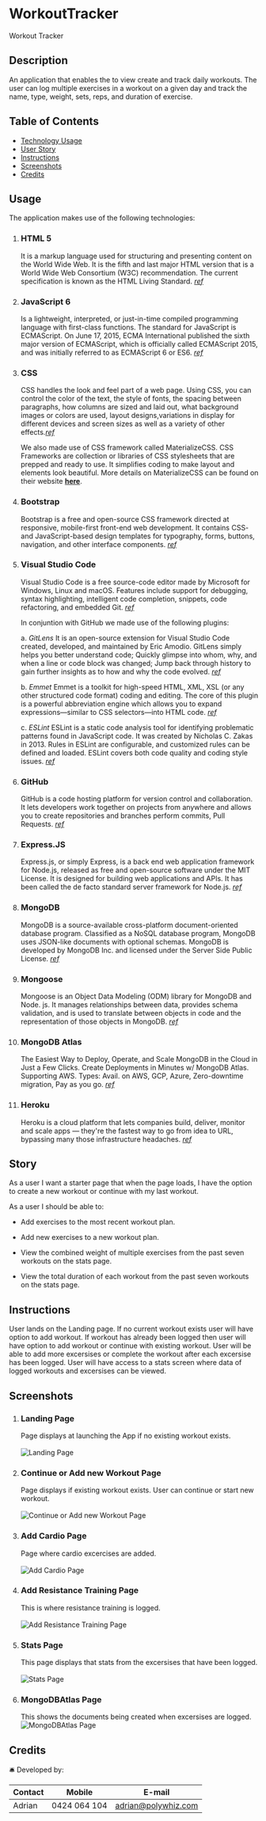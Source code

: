 # WorkoutTracker
Workout Tracker

## Description 
An application that enables the to view create and track daily workouts. The user can log multiple exercises in a workout on a given day and track the name, type, weight, sets, reps, and duration of exercise. 

## Table of Contents

* [Technology Usage](#usage)
* [User Story](#story)
* [Instructions](#Instructions)
* [Screenshots](#Screenshots)
* [Credits](#credits)


## Usage

The application makes use of the following technologies:

1.  ### HTML 5
    It is a markup language used for structuring and presenting content on the World Wide Web. It is the fifth and last major HTML version that is a World Wide Web Consortium (W3C) recommendation. The current specification is known as the HTML Living Standard. _[ref](https://www.google.com/url?sa=t&rct=j&q=&esrc=s&source=web&cd=&cad=rja&uact=8&ved=2ahUKEwirsJnF_IjuAhUFheYKHXzxC_oQFjAKegQIAhAC&url=https%3A%2F%2Fen.wikipedia.org%2Fwiki%2FHTML5&usg=AOvVaw1Pc1Tzxi9h86QKDBa0Ofro)_

2.  ### JavaScript 6
     Is a lightweight, interpreted, or just-in-time compiled programming language with first-class functions. The standard for JavaScript is ECMAScript. On June 17, 2015, ECMA International published the sixth major version of ECMAScript, which is officially called ECMAScript 2015, and was initially referred to as ECMAScript 6 or ES6.  _[ref](https://developer.mozilla.org/en-US/docs/Web/JavaScript)_

3.  ### CSS
    CSS handles the look and feel part of a web page. Using CSS, you can control the color of the text, the style of fonts, the spacing between paragraphs, how columns are sized and laid out, what background images or colors are used, layout designs,variations in display for different devices and screen sizes as well as a variety of other effects._[ref](https://medium.com/html-all-the-things/what-is-a-css-framework-f758ef0b1a11)_

    We also made use of CSS framework called MaterializeCSS. CSS Frameworks are collection or libraries of CSS stylesheets that are prepped and ready to use. It simplifies coding to make layout and elements look beautiful. More details on MaterializeCSS can be found on their website **[here](https://materializecss.com)**. 

4.  ### Bootstrap
    Bootstrap is a free and open-source CSS framework directed at responsive, mobile-first front-end web development. It contains CSS- and JavaScript-based design templates for typography, forms, buttons, navigation, and other interface components. _[ref](https://getbootstrap.com)_


5.  ### Visual Studio Code
    Visual Studio Code is a free source-code editor made by Microsoft for Windows, Linux and macOS. Features include support for debugging, syntax highlighting, intelligent code completion, snippets, code refactoring, and embedded Git. _[ref](https://en.wikipedia.org/wiki/Visual_Studio_Code)_

    In conjuntion with GitHub we made use of the following plugins:
     
     a. *_GitLens_*
     It is an open-source extension for Visual Studio Code created, developed, and maintained by Eric Amodio. GitLens simply helps you better understand code; Quickly glimpse into whom, why, and when a line or code block was changed; Jump back through history to gain further insights as to how and why the code evolved. _[ref](https://www.google.com/url?sa=t&rct=j&q=&esrc=s&source=web&cd=&cad=rja&uact=8&ved=2ahUKEwiP-PSeh4nuAhVH73MBHcTWAT8QFjAHegQIBxAC&url=https%3A%2F%2Fmarketplace.visualstudio.com%2Fitems%3FitemName%3Deamodio.gitlens&usg=AOvVaw0RHvZ8fzEvI-Efg2Cw6fxU)_

     b. *_Emmet_*
     Emmet is a toolkit for high-speed HTML, XML, XSL (or any other structured code format) coding and editing. The core of this plugin is a powerful abbreviation engine which allows you to expand expressions—similar to CSS selectors—into HTML code. _[ref](https://www.google.com/url?sa=t&rct=j&q=&esrc=s&source=web&cd=&cad=rja&uact=8&ved=2ahUKEwi16o_Dh4nuAhWK7HMBHXdEBCcQFjABegQICBAC&url=https%3A%2F%2Fgithub.com%2Femmetio%2Femmet-eclipse&usg=AOvVaw3kWt3hMlR-KF3B5nqVBAUX)_

     c. *_ESLint_*
     ESLint is a static code analysis tool for identifying problematic patterns found in JavaScript code. It was created by Nicholas C. Zakas in 2013. Rules in ESLint are configurable, and customized rules can be defined and loaded. ESLint covers both code quality and coding style issues.  _[ref](https://eslint.org)_

6.   ### GitHub
     GitHub is a code hosting platform for version control and collaboration. It lets developers work together on projects from anywhere and allows you to create repositories and branches perform commits, Pull Requests. _[ref](https://guides.github.com/activities/hello-world/)_

7.   ### Express.JS
     Express.js, or simply Express, is a back end web application framework for Node.js, released as free and open-source software under the MIT License. It is designed for building web applications and APIs. It has been called the de facto standard server framework for Node.js. _[ref](https://expressjs.com)_

8.   ### MongoDB
     MongoDB is a source-available cross-platform document-oriented database program. Classified as a NoSQL database program, MongoDB uses JSON-like documents with optional schemas. MongoDB is developed by MongoDB Inc. and licensed under the Server Side Public License. _[ref](https://www.google.com/url?sa=t&rct=j&q=&esrc=s&source=web&cd=&cad=rja&uact=8&ved=2ahUKEwjZzfPIs-vwAhUaxjgGHeCzAfQQmhMwKXoECCMQAg&url=https%3A%2F%2Fen.wikipedia.org%2Fwiki%2FMongoDB&usg=AOvVaw3PJdCI4udxnDks0Terluqa)_

9.   ### Mongoose
     Mongoose is an Object Data Modeling (ODM) library for MongoDB and Node. js. It manages relationships between data, provides schema validation, and is used to translate between objects in code and the representation of those objects in MongoDB. _[ref](https://www.google.com/url?sa=t&rct=j&q=&esrc=s&source=web&cd=&cad=rja&uact=8&ved=2ahUKEwjv15r2s-vwAhUTzTgGHXafCCgQFjAEegQIDhAD&url=https%3A%2F%2Fwww.freecodecamp.org%2Fnews%2Fintroduction-to-mongoose-for-mongodb-d2a7aa593c57%2F&usg=AOvVaw22o17VmM6Lkp-qWmszgGjM)_

10.  ### MongoDB Atlas
     The Easiest Way to Deploy, Operate, and Scale MongoDB in the Cloud in Just a Few Clicks. Create Deployments in Minutes w/ MongoDB Atlas. Supporting AWS. Types: Avail. on AWS, GCP, Azure, Zero-downtime migration, Pay as you go. _[ref](https://www.googleadservices.com/pagead/aclk?sa=L&ai=DChcSEwi34cqUtOvwAhWMBXIKHf_aB0QYABAAGgJzZg&ae=2&ohost=www.google.com&cid=CAESQeD2EBy2vnuAkAIYcawpodFzBkvwXQN7glufUGUaEMTJPM3sv3QAwrZZ7fQbx3qaoxA_YJ3EJLBs_8O6m7rNIsZ6&sig=AOD64_3oi-sU-FBfvOMHMvUtrJIx44Tjyg&q&adurl&ved=2ahUKEwjQ4cKUtOvwAhWjyjgGHV9fDfoQ0Qx6BAgCEAE)_

11.  ### Heroku
     Heroku is a cloud platform that lets companies build, deliver, monitor and scale apps — they're the fastest way to go from idea to URL, bypassing many those infrastructure headaches. _[ref](https://heroku.com)_


## Story
As a user I want a starter page that when the page loads, I have the option to create a new workout or continue with my last workout.

As a user I should be able to:

  * Add exercises to the most recent workout plan.

  * Add new exercises to a new workout plan.

  * View the combined weight of multiple exercises from the past seven workouts on the stats page.

  * View the total duration of each workout from the past seven workouts on the stats page.


## Instructions
User lands on the Landing page. If no current workout exists user will have option to add workout. If workout has already been logged then user will have option to add workout or continue with existing workout. User will be able to add more excersises or complete the workout after each excersise has been logged. User will have access to a stats screen where data of logged workouts and excersises can be viewed. 

## Screenshots

1. ### Landing Page 
     Page displays at launching the App if no existing workout exists.\
     \
  ![Landing Page](https://github.com/AdrianMEvans/WorkoutTracker/blob/main/Assets/LandingScreen.png?raw=true)


2. ### Continue or Add new Workout Page 
     Page displays if existing workout exists. User can continue or start new workout.\
     \
     ![Continue or Add new Workout Page](https://github.com/AdrianMEvans/WorkoutTracker/blob/main/Assets/ContinueOrNewWorkout.png?raw=true)

3. ### Add Cardio Page 
     Page where cardio excercises are added.\
     \
  ![Add Cardio Page](https://github.com/AdrianMEvans/WorkoutTracker/blob/main/Assets/AddCardio.png?raw=true)

4. ### Add Resistance Training Page  
     This is where resistance training is logged.\
     \
  ![Add Resistance Training Page](https://github.com/AdrianMEvans/WorkoutTracker/blob/main/Assets/AddResistance.png?raw=true)

5. ### Stats Page 
     This page displays that stats from the excersises that have been logged.\
     \
  ![Stats Page](https://github.com/AdrianMEvans/WorkoutTracker/blob/main/Assets/DashboardScreen.png?raw=true)

6. ### MongoDBAtlas Page 
     This shows the documents being created when excersises are logged.
  ![MongoDBAtlas Page](https://github.com/AdrianMEvans/WorkoutTracker/blob/main/Assets/MongoDBAtlasDocumentsCreated.png?raw=true)


## Credits
:bellhop_bell: 
Developed by:

Contact | Mobile | E-mail
------------ | ------------- | ------------
Adrian | 0424 064 104 | adrian@polywhiz.com